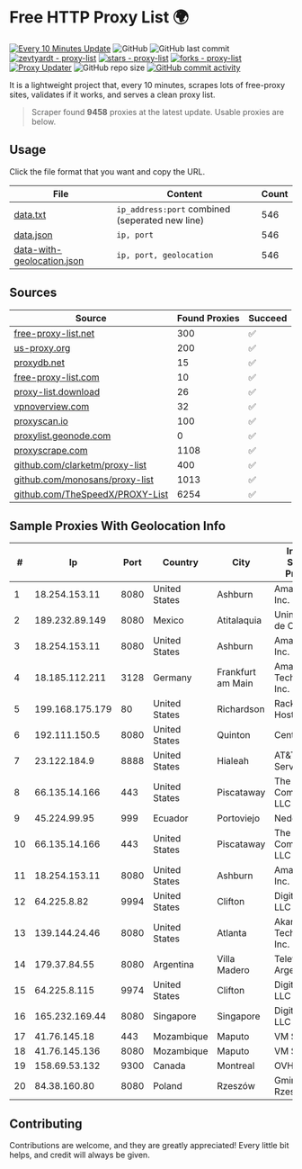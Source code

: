 
# Free HTTP Proxy List 🌍

[![Every 10 Minutes Update](https://github.com/mertguvencli/http-proxy-list/actions/workflows/main.yml/badge.svg?branch=main)](https://github.com/mertguvencli/http-proxy-list/actions/workflows/main.yml)
![GitHub](https://img.shields.io/github/license/mertguvencli/http-proxy-list)
![GitHub last commit](https://img.shields.io/github/last-commit/mertguvencli/http-proxy-list)
[![zevtyardt - proxy-list](https://img.shields.io/static/v1?label=zevtyardt&message=proxy-list&color=blue&logo=github)](https://github.com/zevtyardt/proxy-list "Go to GitHub repo")
[![stars - proxy-list](https://img.shields.io/github/stars/zevtyardt/proxy-list?style=social)](https://github.com/zevtyardt/proxy-list)
[![forks - proxy-list](https://img.shields.io/github/forks/zevtyardt/proxy-list?style=social)](https://github.com/zevtyardt/proxy-list)
[![Proxy Updater](https://github.com/zevtyardt/proxy-list/workflows/Proxy%20Updater/badge.svg)](https://github.com/zevtyardt/proxy-list/actions?query=workflow:"Proxy+Updater")
![GitHub repo size](https://img.shields.io/github/repo-size/zevtyardt/proxy-list)
[![GitHub commit activity](https://img.shields.io/github/commit-activity/m/zevtyardt/proxy-list?logo=commits)](https://github.com/zevtyardt/proxy-list/commits/main)

It is a lightweight project that, every 10 minutes, scrapes lots of free-proxy sites, validates if it works, and serves a clean proxy list.

> Scraper found **9458** proxies at the latest update. Usable proxies are below.

## Usage

Click the file format that you want and copy the URL.

|File|Content|Count|
|----|-------|-----|
|[data.txt](https://raw.githubusercontent.com/mertguvencli/http-proxy-list/main/proxy-list/data.txt)|`ip_address:port` combined (seperated new line)|546|
|[data.json](https://raw.githubusercontent.com/mertguvencli/http-proxy-list/main/proxy-list/data.json)|`ip, port`|546|
|[data-with-geolocation.json](https://raw.githubusercontent.com/mertguvencli/http-proxy-list/main/proxy-list/data-with-geolocation.json)|`ip, port, geolocation`|546|

## Sources

|Source|Found Proxies|Succeed|
|------|-------------|-------|
|[free-proxy-list.net](https://free-proxy-list.net)|300|✅|
|[us-proxy.org](https://www.us-proxy.org)|200|✅|
|[proxydb.net](http://proxydb.net)|15|✅|
|[free-proxy-list.com](https://free-proxy-list.com/?page=&port=&type%5B%5D=http&type%5B%5D=https&up_time=0&search=Search)|10|✅|
|[proxy-list.download](https://www.proxy-list.download/HTTP)|26|✅|
|[vpnoverview.com](https://vpnoverview.com/privacy/anonymous-browsing/free-proxy-servers)|32|✅|
|[proxyscan.io](https://www.proxyscan.io)|100|✅|
|[proxylist.geonode.com](https://proxylist.geonode.com/api/proxy-list?limit=300&page=1&sort_by=lastChecked&sort_type=desc&protocols=http,https)|0|✅|
|[proxyscrape.com](https://api.proxyscrape.com/v2/?request=displayproxies&protocol=http&timeout=10000&country=all&ssl=all&anonymity=all)|1108|✅|
|[github.com/clarketm/proxy-list](https://raw.githubusercontent.com/clarketm/proxy-list/master/proxy-list-raw.txt)|400|✅|
|[github.com/monosans/proxy-list](https://raw.githubusercontent.com/monosans/proxy-list/main/proxies/http.txt)|1013|✅|
|[github.com/TheSpeedX/PROXY-List](https://raw.githubusercontent.com/TheSpeedX/PROXY-List/master/http.txt)|6254|✅|


## Sample Proxies With Geolocation Info

|#|Ip|Port|Country|City|Internet Service Provider|
|-|--|----|-------|----|-------------------------|
|1|18.254.153.11|8080|United States|Ashburn|Amazon.com, Inc.|
|2|189.232.89.149|8080|Mexico|Atitalaquia|Uninet S.A. de C.V.|
|3|18.254.153.11|8080|United States|Ashburn|Amazon.com, Inc.|
|4|18.185.112.211|3128|Germany|Frankfurt am Main|Amazon Technologies Inc.|
|5|199.168.175.179|80|United States|Richardson|Rackspace Hosting|
|6|192.111.150.5|8080|United States|Quinton|Centrilogic|
|7|23.122.184.9|8888|United States|Hialeah|AT&T Services, Inc.|
|8|66.135.14.166|443|United States|Piscataway|The Constant Company, LLC|
|9|45.224.99.95|999|Ecuador|Portoviejo|Nedetel S.A.|
|10|66.135.14.166|443|United States|Piscataway|The Constant Company, LLC|
|11|18.254.153.11|8080|United States|Ashburn|Amazon.com, Inc.|
|12|64.225.8.82|9994|United States|Clifton|DigitalOcean, LLC|
|13|139.144.24.46|8080|United States|Atlanta|Akamai Technologies, Inc.|
|14|179.37.84.55|8080|Argentina|Villa Madero|Telefonica de Argentina|
|15|64.225.8.115|9974|United States|Clifton|DigitalOcean, LLC|
|16|165.232.169.44|8080|Singapore|Singapore|DigitalOcean, LLC|
|17|41.76.145.18|443|Mozambique|Maputo|VM  S.A|
|18|41.76.145.136|8080|Mozambique|Maputo|VM  S.A|
|19|158.69.53.132|9300|Canada|Montreal|OVH SAS|
|20|84.38.160.80|8080|Poland|Rzeszów|Gmina Miasto Rzeszow|



## Contributing

Contributions are welcome, and they are greatly appreciated! Every
little bit helps, and credit will always be given.

